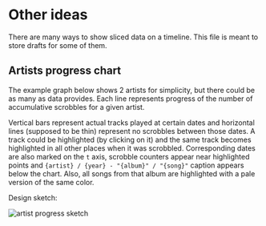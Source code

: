 # Other ideas

There are many ways to show sliced data on a timeline. This file is meant to store drafts for some of them.

## Artists progress chart

The example graph below shows 2 artists for simplicity, but there could be as many as data provides. Each line represents progress of the number of accumulative scrobbles for a given artist.

Vertical bars represent actual tracks played at certain dates and horizontal lines (supposed to be thin) represent no scrobbles between those dates. A track could be highlighted (by clicking on it) and the same track becomes highlighted in all other places when it was scrobbled. Corresponding dates are also marked on the `t` axis, scrobble counters appear near highlighted points and `{artist} / {year} - "{album}" / "{song}"` caption appears below the chart. Also, all songs from that album are highlighted with a pale version of the same color.

Design sketch:

![artist progress sketch](https://user-images.githubusercontent.com/2470363/58372852-60237f00-7f24-11e9-9e55-f0ed29e98d1b.jpg)
